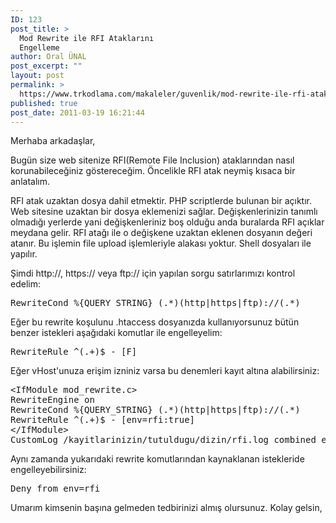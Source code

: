 ```yaml
---
ID: 123
post_title: >
  Mod Rewrite ile RFI Ataklarını
  Engelleme
author: Oral ÜNAL
post_excerpt: ""
layout: post
permalink: >
  https://www.trkodlama.com/makaleler/guvenlik/mod-rewrite-ile-rfi-ataklarini-engelleme-123.html
published: true
post_date: 2011-03-19 16:21:44
---
```

Merhaba arkadaşlar,

Bugün size web sitenize RFI(Remote File Inclusion) ataklarından nasıl korunabileceğiniz göstereceğim. Öncelikle RFI atak neymiş kısaca bir anlatalım.

RFI atak uzaktan dosya dahil etmektir. PHP scriptlerde bulunan bir açıktır. Web sitesine uzaktan bir dosya eklemenizi sağlar. Değişkenlerinizin tanımlı olmadığı yerlerde yani değişkenleriniz boş olduğu anda buralarda RFI açıklar meydana gelir. RFI atağı ile o değişkene uzaktan eklenen dosyanın değeri atanır. Bu işlemin file upload işlemleriyle alakası yoktur. Shell dosyaları ile yapılır.

Şimdi http://, https:// veya ftp:// için yapılan sorgu satırlarımızı kontrol edelim:
<pre class="prettyprint lang-apache_conf" data-start-line="1" data-visibility="visible" data-highlight="" data-caption="">RewriteCond %{QUERY_STRING} (.*)(http|https|ftp)://(.*)</pre>
Eğer bu rewrite koşulunu .htaccess dosyanızda kullanıyorsunuz bütün benzer istekleri aşağıdaki komutlar ile engelleyelim:
<pre class="prettyprint lang-apache_conf" data-start-line="1" data-visibility="visible" data-highlight="" data-caption="">RewriteRule ^(.+)$ - [F]</pre>
Eğer vHost'unuza erişim izniniz varsa bu denemleri kayıt altına alabilirsiniz:
<pre class="prettyprint lang-apache_conf" data-start-line="1" data-visibility="visible" data-highlight="" data-caption="">&lt;IfModule mod_rewrite.c&gt;
RewriteEngine on
RewriteCond %{QUERY_STRING} (.*)(http|https|ftp)://(.*)
RewriteRule ^(.+)$ - [env=rfi:true]
&lt;/IfModule&gt;
CustomLog /kayitlarinizin/tutuldugu/dizin/rfi.log combined env=rfi</pre>
Aynı zamanda yukarıdaki rewrite komutlarından kaynaklanan istekleride engelleyebilirsiniz:
<pre class="prettyprint lang-apache_conf" data-start-line="1" data-visibility="visible" data-highlight="" data-caption="">Deny from env=rfi</pre>
Umarım kimsenin başına gelmeden tedbirinizi almış olursunuz. Kolay gelsin,